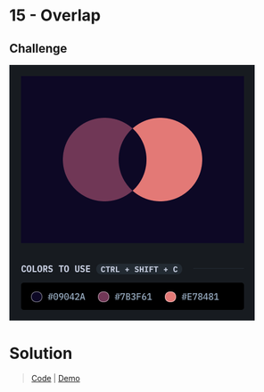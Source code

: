 # 15 - Overlap

## Challenge
![Overlap](./overlap.png)

# Solution
> [Code](https://github.com/npranto/cssbattle/tree/main/battle-2/overlap/index.html) |
> [Demo](https://npranto.github.io/cssbattle/battle-2/overlap/)
